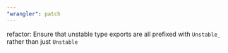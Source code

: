 ```yaml
---
"wrangler": patch
---
```


refactor: Ensure that unstable type exports are all prefixed with `Unstable_` rather than just `Unstable`
